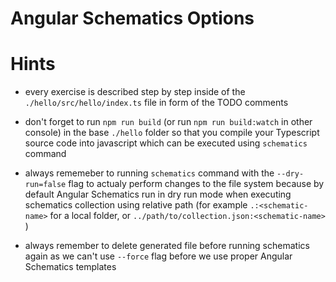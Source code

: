# Angular Schematics Options

# Hints

* every exercise is described step by step inside of the `./hello/src/hello/index.ts` file in form of the TODO comments

* don't forget to run `npm run build` (or run `npm run build:watch` in other console) in the base `./hello` folder so 
  that you compile your Typescript source code into javascript which can be executed using `schematics` command

* always rememeber to running `schematics` command with the `--dry-run=false` flag  to actualy perform changes to 
  the file system because by default Angular Schematics run in dry run mode when executing schematics collection using
  relative path (for example `.:<schematic-name>` for a local folder, or `../path/to/collection.json:<schematic-name>` ) 

* always remember to delete generated file before running schematics again as we can't use `--force` flag before
  we use proper Angular Schematics templates
